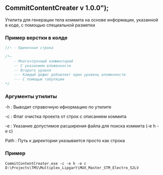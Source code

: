 ## CommitContentCreater v 1.0.0");
Утилита для генерации тела коммита на основе информации, указанной в коде, с помощью специальной разметки

### Пример верстки в колде

```C
//~ - Одиночная строка

/*~
    - Многочтрочный комментарий
    -- С указанием вложенности
    -- Второго уровня
    --- Каждый дефис добавляет один уровень вложенности
    --- С помощью табуляции
*/
```

### Аргументы утилиты
-h               : Выводит справочную ифнормацию по утилите

-c               : Флаг очистка проекта от строк с описанием коммита

-e <extention>   : Указание допустимое расширения файла для поиска коммита (-e h -e c)

Path           : Путь к директории указывается просто как строка

### Пример
``` CommitContentCreater.exe -c -e h -e c D:\Projects\TMS\Multiplex_Lipgart\MUX_Master_STM_Electro_52LV ```